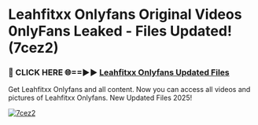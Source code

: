 # Leahfitxx Onlyfans Original Videos 0nlyFans Leaked - Files Updated! (7cez2)

<h3>🔴 CLICK HERE 🌐==►► <a href="https://tinyurl.com/ehrbuxhb" rel="nofollow">Leahfitxx Onlyfans Updated Files</a></h3>

Get Leahfitxx Onlyfans and all content. Now you can access all videos and pictures of Leahfitxx Onlyfans. New Updated Files 2025!

[![7cez2](https://i.imgur.com/lVYEuWS.gif)](https://tinyurl.com/ehrbuxhb)
